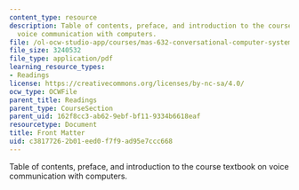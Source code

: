 ```yaml
---
content_type: resource
description: Table of contents, preface, and introduction to the course textbook on
  voice communication with computers.
file: /ol-ocw-studio-app/courses/mas-632-conversational-computer-systems-fall-2008/c38177262b01eed0f7f9ad95e7ccc668_schmandt_intro.pdf
file_size: 3240532
file_type: application/pdf
learning_resource_types:
- Readings
license: https://creativecommons.org/licenses/by-nc-sa/4.0/
ocw_type: OCWFile
parent_title: Readings
parent_type: CourseSection
parent_uid: 162f8cc3-ab62-9ebf-bf11-9334b6618eaf
resourcetype: Document
title: Front Matter
uid: c3817726-2b01-eed0-f7f9-ad95e7ccc668
---
```

Table of contents, preface, and introduction to the course textbook on voice communication with computers.